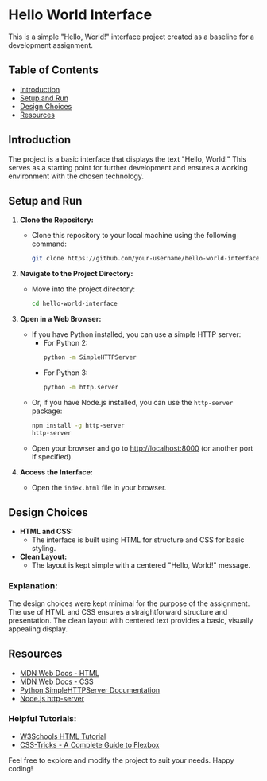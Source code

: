# Hello World Interface

This is a simple "Hello, World!" interface project created as a baseline for a development assignment.

## Table of Contents

- [Introduction](#introduction)
- [Setup and Run](#setup-and-run)
- [Design Choices](#design-choices)
- [Resources](#resources)

## Introduction

The project is a basic interface that displays the text "Hello, World!" This serves as a starting point for further development and ensures a working environment with the chosen technology.

## Setup and Run

1. **Clone the Repository:**
   - Clone this repository to your local machine using the following command:
     ```bash
     git clone https://github.com/your-username/hello-world-interface.git
     ```

2. **Navigate to the Project Directory:**
   - Move into the project directory:
     ```bash
     cd hello-world-interface
     ```

3. **Open in a Web Browser:**
   - If you have Python installed, you can use a simple HTTP server:
     - For Python 2:
       ```bash
       python -m SimpleHTTPServer
       ```
     - For Python 3:
       ```bash
       python -m http.server
       ```
   - Or, if you have Node.js installed, you can use the `http-server` package:
     ```bash
     npm install -g http-server
     http-server
     ```
   - Open your browser and go to [http://localhost:8000](http://localhost:8000) (or another port if specified).

4. **Access the Interface:**
   - Open the `index.html` file in your browser.

## Design Choices

- **HTML and CSS:**
  - The interface is built using HTML for structure and CSS for basic styling.
- **Clean Layout:**
  - The layout is kept simple with a centered "Hello, World!" message.

### Explanation:

The design choices were kept minimal for the purpose of the assignment. The use of HTML and CSS ensures a straightforward structure and presentation. The clean layout with centered text provides a basic, visually appealing display.

## Resources

- [MDN Web Docs - HTML](https://developer.mozilla.org/en-US/docs/Web/HTML)
- [MDN Web Docs - CSS](https://developer.mozilla.org/en-US/docs/Web/CSS)
- [Python SimpleHTTPServer Documentation](https://docs.python.org/2/library/simplehttpserver.html)
- [Node.js http-server](https://www.npmjs.com/package/http-server)

### Helpful Tutorials:

- [W3Schools HTML Tutorial](https://www.w3schools.com/html/)
- [CSS-Tricks - A Complete Guide to Flexbox](https://css-tricks.com/snippets/css/a-guide-to-flexbox/)

Feel free to explore and modify the project to suit your needs. Happy coding!
